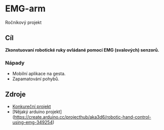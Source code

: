 # EMG-arm
Ročníkový projekt

## Cíl
  **Zkonstuovaní robotické ruky ovládané pomocí EMG (svalových) senzorů.**
  
### Nápady 
  - Mobilní aplikace na gesta.
  - Zapamatování pohybů. 
  
## Zdroje
  - [Konkureční projekt](https://static1.squarespace.com/static/5fdf30e82dcd53187f20b7f4/t/5fe09c7ef5f64226567c5b9e/1608555676841/Low+Cost+Prosthetic+Arm+Thesis.pdf)
  - [Nějaký arduino projekt] 
 (https://create.arduino.cc/projecthub/aka3d6/robotic-hand-control-using-emg-349254)
